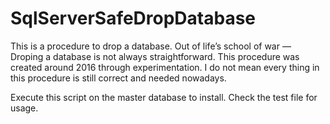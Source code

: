 # SqlServerSafeDropDatabase

This is a procedure to drop a database.
Out of life’s school of war — Droping a database is not always straightforward.
This procedure was created around 2016 through experimentation.
I do not mean every thing in this procedure is still correct and needed nowadays.

Execute this script on the master database to install.
Check the test file for usage.
